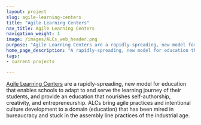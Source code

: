 ```yaml
---
layout: project
slug: agile-learning-centers
title: "Agile Learning Centers"
nav_title: Agile Learning Centers
navigation_weight: 1
image: /images/ALCs_web_header.png
purpose: "Agile Learning Centers are a rapidly-spreading, new model for education that enables schools to adapt to and serve the learning journey of their students, and provide an education that nourishes self-authorship, creativity, and entrepreneurship."
home_page_description: "A rapidly-spreading, new model for education that enables schools to adapt to and serve..."
tags:
- current projects

---
```

[Agile Learning Centers](http://agilelearningcenters.org/) are a rapidly-spreading, new model for education that enables schools to adapt to and serve the learning journey of their students, and provide an education that nourishes self-authorship, creativity, and entrepreneurship. ALCs bring agile practices and intentional culture development to a domain (education) that has been mired in bureaucracy and stuck in the assembly line practices of the industrial age.
